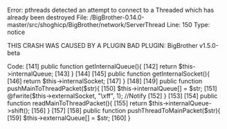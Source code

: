 Error: pthreads detected an attempt to connect to a Threaded which has already been destroyed
File: /BigBrother-0.14.0-master/src/shoghicp/BigBrother/network/ServerThread
Line: 150
Type: notice

THIS CRASH WAS CAUSED BY A PLUGIN
BAD PLUGIN: BigBrother v1.5.0-beta

Code:
[141] public function getInternalQueue(){
[142] return $this->internalQueue;
[143] }
[144] 
[145] public function getInternalSocket(){
[146] return $this->internalSocket;
[147] }
[148] 
[149] public function pushMainToThreadPacket($str){
[150] $this->internalQueue[] = $str;
[151] @fwrite($this->externalSocket, "\xff", 1); //Notify
[152] }
[153] 
[154] public function readMainToThreadPacket(){
[155] return $this->internalQueue->shift();
[156] }
[157] 
[158] public function pushThreadToMainPacket($str){
[159] $this->externalQueue[] = $str;
[160] }

